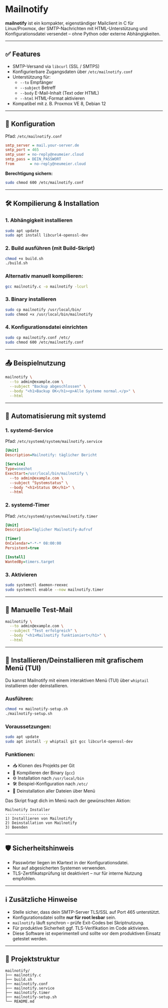 # Mailnotify

**mailnotify** ist ein kompakter, eigenständiger Mailclient in C für Linux/Proxmox, der SMTP-Nachrichten mit HTML-Unterstützung und Konfigurationsdatei versendet – ohne Python oder externe Abhängigkeiten.

---

## ✅ Features

- SMTP-Versand via `libcurl` (SSL / SMTPS)
- Konfigurierbare Zugangsdaten über `/etc/mailnotify.conf`
- Unterstützung für:
  - `--to` Empfänger
  - `--subject` Betreff
  - `--body` E-Mail-Inhalt (Text oder HTML)
  - `--html` HTML-Format aktivieren
- Kompatibel mit z. B. Proxmox VE 8, Debian 12

---

## 🔧 Konfiguration

Pfad: `/etc/mailnotify.conf`

```ini
smtp_server = mail.your-server.de
smtp_port = 465
smtp_user = no-reply@neumeier.cloud
smtp_pass = DEIN_PASSWORT
from       = no-reply@neumeier.cloud
```

**Berechtigung sichern:**

```bash
sudo chmod 600 /etc/mailnotify.conf
```

---

## 🛠️ Kompilierung & Installation

### 1. Abhängigkeit installieren

```bash
sudo apt update
sudo apt install libcurl4-openssl-dev
```

### 2. Build ausführen (mit Build-Skript)

```bash
chmod +x build.sh
./build.sh
```

### Alternativ manuell kompilieren:

```bash
gcc mailnotify.c -o mailnotify -lcurl
```

### 3. Binary installieren

```bash
sudo cp mailnotify /usr/local/bin/
sudo chmod +x /usr/local/bin/mailnotify
```

### 4. Konfigurationsdatei einrichten

```bash
sudo cp mailnotify.conf /etc/
sudo chmod 600 /etc/mailnotify.conf
```

---

## 📤 Beispielnutzung

```bash
mailnotify \
  --to admin@example.com \
  --subject "Backup abgeschlossen" \
  --body "<h1>Backup OK</h1><p>Alle Systeme normal.</p>" \
  --html
```

---

## 🔁 Automatisierung mit systemd

### 1. systemd-Service

Pfad: `/etc/systemd/system/mailnotify.service`

```ini
[Unit]
Description=Mailnotify: täglicher Bericht

[Service]
Type=oneshot
ExecStart=/usr/local/bin/mailnotify \
  --to admin@example.com \
  --subject "Systemstatus" \
  --body "<h1>Status OK</h1>" \
  --html
```

### 2. systemd-Timer

Pfad: `/etc/systemd/system/mailnotify.timer`

```ini
[Unit]
Description=Täglicher Mailnotify-Aufruf

[Timer]
OnCalendar=*-*-* 08:00:00
Persistent=true

[Install]
WantedBy=timers.target
```

### 3. Aktivieren

```bash
sudo systemctl daemon-reexec
sudo systemctl enable --now mailnotify.timer
```

---

## 🧪 Manuelle Test-Mail

```bash
mailnotify \
  --to admin@example.com \
  --subject "Test erfolgreich" \
  --body "<h1>Mailnotify funktioniert</h1>" \
  --html
```

---

## 🧰 Installieren/Deinstallieren mit grafischem Menü (TUI)

Du kannst Mailnotify mit einem interaktiven Menü (TUI) über `whiptail` installieren oder deinstallieren.

### Ausführen:

```bash
chmod +x mailnotify-setup.sh
./mailnotify-setup.sh
```

### Voraussetzungen:

```bash
sudo apt update
sudo apt install -y whiptail git gcc libcurl4-openssl-dev
```

### Funktionen:

- 📥 Klonen des Projekts per Git
- 🔨 Kompilieren der Binary (`gcc`)
- ⚙️ Installation nach `/usr/local/bin`
- 🛠️ Beispiel-Konfiguration nach `/etc/`
- 🧹 Deinstallation aller Dateien über Menü

Das Skript fragt dich im Menü nach der gewünschten Aktion:

```
Mailnotify Installer
--------------------
1) Installieren von Mailnotify
2) Deinstallation von Mailnotify
3) Beenden
```

---

## 🛡️ Sicherheitshinweis

- Passwörter liegen im Klartext in der Konfigurationsdatei.  
- Nur auf abgesicherten Systemen verwenden.  
- TLS-Zertifikatsprüfung ist deaktiviert – nur für interne Nutzung empfohlen.

---

## ℹ️ Zusätzliche Hinweise

- Stelle sicher, dass dein SMTP-Server TLS/SSL auf Port 465 unterstützt.  
- Konfigurationsdatei sollte **nur für root lesbar** sein.  
- `mailnotify` läuft synchron – prüfe Exit-Codes bei Skriptnutzung.  
- Für produktive Sicherheit ggf. TLS-Verifikation im Code aktivieren.  
- Diese Software ist experimentell und sollte vor dem produktiven Einsatz getestet werden.

---

## 📁 Projektstruktur

```
mailnotify/
├── mailnotify.c
├── build.sh
├── mailnotify.conf
├── mailnotify.service
├── mailnotify.timer
├── mailnotify-setup.sh
└── README.md
```
